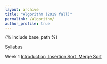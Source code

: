 ```yaml
---
layout: archive
title: "Algorithm (2019 fall)"
permalink: /algorithm/
author_profile: true
---
```


{% include base_path %}

[Syllabus](http://lantaoyu.github.io/algorithm/syllabus.pdf)

Week 1 [Introduction, Insertion Sort, Merge Sort](http://lantaoyu.github.io/algorithm/lecture1&2.pdf)

